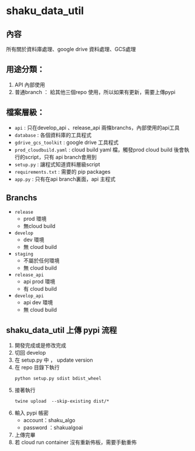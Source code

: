 # shaku_data_util

## 內容
所有關於資料庫處理、google drive 資料處理、GCS處理

## 用途分類：
1. API 內部使用
2. 普通branch ： 給其他三個repo 使用，所以如果有更新，需要上傳pypi
  
## 檔案層級：
- `api` : 只在develop_api 、release_api 兩條branchs，內部使用的api工具
- `database` : 各個資料庫的工具程式
- `gdrive_gcs_toolkit` : google drive 工具程式
- `prod_cloudbuild.yaml` : cloud build yaml 檔，觸發prod cloud build 後會執行的script，只有 api branch會用到
- `setup.py` : 讓程式知道資料層級script
- `requirements.txt` : 需要的 pip packages
- `app.py` : 只有在api branch裏面，api 主程式

## Branchs
- `release`
  - prod 環境
  - 無cloud build
- `develop`
  - dev 環境
  - 無 cloud build
- `staging`
  - 不屬於任何環境
  - 無 cloud build
- `release_api`
  - api prod 環境
  - 有 cloud build
- `develop_api`
  - api dev 環境
  - 無 cloud build

## shaku_data_util 上傳 pypi 流程

1. 開發完成或是修改完成
2. 切回 develop
3. 在 setup.py 中 ， update version
4. 在 repo 目錄下執行 
   ```
   python setup.py sdist bdist_wheel
   ```
5. 接著執行
   ```
   twine upload  --skip-existing dist/*
   ```
7. 輸入 pypi 帳密
   - account：shaku_algo
   - password ：shakualgoai
8. 上傳完畢
9. 若 cloud run container 沒有重新佈板，需要手動重佈
